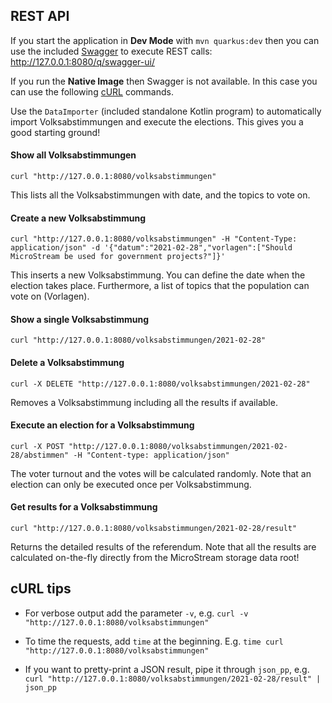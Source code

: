 ## REST API

If you start the application in **Dev Mode** with `mvn quarkus:dev` then you can use the included
[Swagger](https://swagger.io/) to execute REST calls:
http://127.0.0.1:8080/q/swagger-ui/

If you run the **Native Image** then Swagger is not available. In this case you can use the following
[cURL](https://curl.se/) commands.

Use the `DataImporter` (included standalone Kotlin program) to automatically import Volksabstimmungen and
execute the elections. This gives you a good starting ground!

#### Show all Volksabstimmungen

```shell script
curl "http://127.0.0.1:8080/volksabstimmungen"
```

This lists all the Volksabstimmungen with date, and the topics to vote on.

#### Create a new Volksabstimmung

```shell script
curl "http://127.0.0.1:8080/volksabstimmungen" -H "Content-Type: application/json" -d '{"datum":"2021-02-28","vorlagen":["Should MicroStream be used for government projects?"]}'
```

This inserts a new Volksabstimmung. You can define the date when the election takes place.
Furthermore, a list of topics that the population can vote on (Vorlagen).

#### Show a single Volksabstimmung

```shell script
curl "http://127.0.0.1:8080/volksabstimmungen/2021-02-28"
```

#### Delete a Volksabstimmung

```shell script
curl -X DELETE "http://127.0.0.1:8080/volksabstimmungen/2021-02-28"
```

Removes a Volksabstimmung including all the results if available.

#### Execute an election for a Volksabstimmung

```shell script
curl -X POST "http://127.0.0.1:8080/volksabstimmungen/2021-02-28/abstimmen" -H "Content-type: application/json"
```

The voter turnout and the votes will be calculated randomly.
Note that an election can only be executed once per Volksabstimmung.

#### Get results for a Volksabstimmung

```shell script
curl "http://127.0.0.1:8080/volksabstimmungen/2021-02-28/result"
```

Returns the detailed results of the referendum. Note that all the results
are calculated on-the-fly directly from the MicroStream storage data root!

## cURL tips

* For verbose output add the parameter `-v`,
  e.g. `curl -v "http://127.0.0.1:8080/volksabstimmungen"`
  
* To time the requests, add `time` at the beginning. E.g. `time curl "http://127.0.0.1:8080/volksabstimmungen"`

* If you want to pretty-print a JSON result, pipe it through `json_pp`,
  e.g. `curl "http://127.0.0.1:8080/volksabstimmungen/2021-02-28/result" | json_pp`